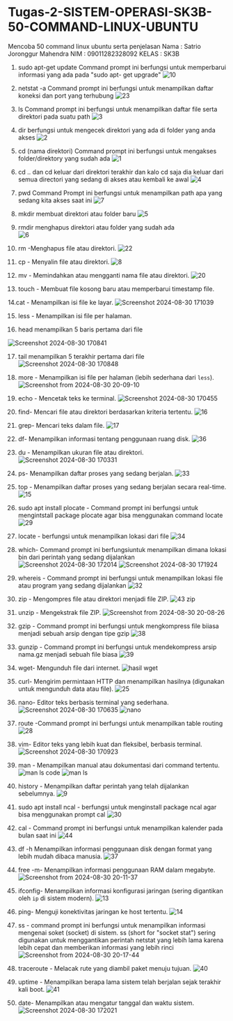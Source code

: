 # Tugas-2-SISTEM-OPERASI-SK3B-50-COMMAND-LINUX-UBUNTU

Mencoba 50 command linux ubuntu serta penjelasan
Nama   : Satrio Joronggur Mahendra 
NIM    : 09011282328092
KELAS  : SK3B

1. sudo apt-get update
   Command prompt ini berfungsi untuk memperbarui informasi yang ada pada "sudo apt- get upgrade"
![10](https://github.com/user-attachments/assets/c91cf866-7c22-4aa4-9c62-54f6a9d44b7a)


2. netstat -a
 Command prompt ini berfungsi untuk menampilkan daftar koneksi dan port yang terhubung
![23](https://github.com/user-attachments/assets/33fee644-71cc-404a-8e74-780b8b064ebe)


3. ls
 Command prompt ini berfungsi untuk menampilkan daftar file serta direktori pada suatu path
![3](https://github.com/user-attachments/assets/5d2ae63c-13f9-4bba-ada9-250dedd28402)

4. dir
   berfungsi untuk mengecek direktori yang ada di folder yang anda akses
![2](https://github.com/user-attachments/assets/e1308638-d71c-45bf-be8e-55a05229ef20)


5. cd (nama direktori)
   Command prompt ini berfungsi untuk mengakses folder/direktory yang sudah ada
![1](https://github.com/user-attachments/assets/6ce5fa1a-09f7-43c1-b0ae-f84a52faaebb)


6. cd .. dan cd
   keluar dari direktori terakhir dan kalo cd saja dia keluar dari semua directori yang sedang di akses atau kembali ke awal
![4](https://github.com/user-attachments/assets/f28dbdf9-c7c1-4c05-9aab-122a24823e85)




7. pwd
   Command Prompt ini berfungsi untuk menampilkan path apa yang sedang kita akses saat ini
![7](https://github.com/user-attachments/assets/93ff7abe-1369-4896-8aa7-3cbde31f1fdc)

8. mkdir
   membuat direktori atau folder baru
![5](https://github.com/user-attachments/assets/76e6ed6d-31f4-44ee-89d6-ed716989242c)

9. rmdir
   menghapus direktori atau folder yang sudah ada\
![6](https://github.com/user-attachments/assets/349376d9-efc0-4113-be8c-c3aded9c5a12)


10. rm -Menghapus file atau direktori.
![22](https://github.com/user-attachments/assets/5c39a656-43b1-40a4-8ecd-a859eeb4866b)


11. cp - Menyalin file atau direktori.
![8](https://github.com/user-attachments/assets/6022abc0-300a-42c3-b8f1-1d4748a34d35)


12. mv - Memindahkan atau mengganti nama file atau direktori.
![20](https://github.com/user-attachments/assets/d19fd7af-ed01-46b7-8c08-25aae36573af)

13. touch - Membuat file kosong baru atau memperbarui timestamp file.



14.cat - Menampilkan isi file ke layar.
![Screenshot 2024-08-30 171039](https://github.com/user-attachments/assets/434457cc-0c89-419c-bc92-c811205bc380)


15. less - Menampilkan isi file per halaman.




16. head  menampilkan 5 baris pertama dari file

![Screenshot 2024-08-30 170841](https://github.com/user-attachments/assets/adbf033b-64f7-4ae7-ab93-8614b9ee8d4d)


17. tail   menampilkan 5 terakhir pertama dari file
![Screenshot 2024-08-30 170848](https://github.com/user-attachments/assets/930b5e0f-5c72-46b7-8163-b5cca9fbb63a)


18. more - Menampilkan isi file per halaman (lebih sederhana dari `less`).
![Screenshot from 2024-08-30 20-09-10](https://github.com/user-attachments/assets/940eca53-0c92-4d7f-b34d-8f65777dc263)


19. echo - Mencetak teks ke terminal.
![Screenshot 2024-08-30 170455](https://github.com/user-attachments/assets/b15ed0de-785f-4df5-8a59-f71160c31fb6)


20. find- Mencari file atau direktori berdasarkan kriteria tertentu.
![16](https://github.com/user-attachments/assets/7c4a97c4-c9a7-46b9-9bee-de1859d4b6e3)


21. grep- Mencari teks dalam file. 
![17](https://github.com/user-attachments/assets/f17ed36b-8b51-489a-9007-526af7d1c2d6)

22. df- Menampilkan informasi tentang penggunaan ruang disk.
![36](https://github.com/user-attachments/assets/0ab751c8-5197-4054-81b6-a17f09a2e9cc)


23. du - Menampilkan ukuran file atau direktori.
![Screenshot 2024-08-30 170331](https://github.com/user-attachments/assets/d803be7b-e0cd-46d8-adaf-7f322311591b)

24. ps- Menampilkan daftar proses yang sedang berjalan.
![33](https://github.com/user-attachments/assets/d34e808b-0691-42bc-a671-9b3c43118acb)


25. top - Menampilkan daftar proses yang sedang berjalan secara real-time.
![15](https://github.com/user-attachments/assets/f68fd199-4521-4f5b-9571-6809339c4786)

26. sudo apt install plocate - Command prompt ini berfungsi untuk mengintstall package plocate agar bisa menggunakan command locate
![29](https://github.com/user-attachments/assets/5057416d-cd6c-4bd0-af9f-dd0595c4279a)


27. locate - berfungsi untuk menampilkan lokasi dari file 
![34](https://github.com/user-attachments/assets/45ad23fa-e0ea-423f-8c09-986c0a430e81)



28. which- Command prompt ini berfungsiuntuk menampilkan dimana lokasi bin dari perintah yang sedang dijalankan
![Screenshot 2024-08-30 172014](https://github.com/user-attachments/assets/16bea83d-d7c3-4591-adad-e5c5f4827a29)
![Screenshot 2024-08-30 171924](https://github.com/user-attachments/assets/83cd046f-833a-4d01-ad97-56ba96537155)

29. whereis - Command prompt ini berfungsi untuk menampilkan lokasi file atau program yang sedang dijalankan
![32](https://github.com/user-attachments/assets/64667bce-d950-40ac-a20e-d04b3f84fef9)


30. zip - Mengompres file atau direktori menjadi file ZIP.
![43 zip](https://github.com/user-attachments/assets/c232446e-4719-4948-8de6-d9e7efa6e9bb)


31. unzip - Mengekstrak file ZIP.
![Screenshot from 2024-08-30 20-08-26](https://github.com/user-attachments/assets/26fbcfe1-1ba7-4f6c-b443-703a24f24746)

32. gzip - Command prompt ini berfungsi untuk mengkompress file biiasa menjadi sebuah arsip dengan tipe gzip
![38](https://github.com/user-attachments/assets/b1e48074-b1b1-4d3a-ab52-b88239af3f3a)



33. gunzip - Command prompt ini berfungsi untuk mendekompress arsip nama.gz menjadi sebuah file biasa
![39](https://github.com/user-attachments/assets/2c768156-3ce0-4c49-936e-47e6d0e2c985)



34. wget- Mengunduh file dari internet.
![hasil wget](https://github.com/user-attachments/assets/bb438108-82ee-426c-bae9-0c0431755bb0)

35. curl- Mengirim permintaan HTTP dan menampilkan hasilnya (digunakan untuk mengunduh data atau file).
![25](https://github.com/user-attachments/assets/d3a9a878-3093-48fe-bbbc-9c26eb98a9cb)



36. nano- Editor teks berbasis terminal yang sederhana.
![Screenshot 2024-08-30 170635](https://github.com/user-attachments/assets/6cac1603-34d2-4d85-9813-fc77fa4c9ec6)
![nano](https://github.com/user-attachments/assets/095d80b8-d150-4785-bda5-131526c46c88)


37. route -Command prompt ini berfungsi untuk menampilkan table routing
![28](https://github.com/user-attachments/assets/663b8084-1e9c-42e0-950e-f519768e2a38)

38. vim- Editor teks yang lebih kuat dan fleksibel, berbasis terminal.
![Screenshot 2024-08-30 170923](https://github.com/user-attachments/assets/a7fd9eed-b48e-4ff7-b9d5-8772cf72a239)

39. man - Menampilkan manual atau dokumentasi dari command tertentu.
![man ls code](https://github.com/user-attachments/assets/170c14e1-b8a2-4674-b55d-bc3ca25d512c)
![man ls](https://github.com/user-attachments/assets/633d8a7a-18db-49d9-849e-79b5403f37a4)

40. history - Menampilkan daftar perintah yang telah dijalankan sebelumnya.
![9](https://github.com/user-attachments/assets/58682e15-f1fd-4886-9dec-053e90507fa4)



41. sudo apt install ncal -  berfungsi untuk menginstall package ncal agar bisa menggunakan prompt cal
![30](https://github.com/user-attachments/assets/976efed6-1bd2-48c1-9c9a-ce4ef6c96f95)


42. cal - Command prompt ini berfungsi untuk menampilkan kalender pada bulan saat ini
![44](https://github.com/user-attachments/assets/36e0f2e9-8a70-48a6-83cd-1dea16b3ddfe)


43. df -h Menampilkan informasi penggunaan disk dengan format yang lebih mudah dibaca manusia.
![37](https://github.com/user-attachments/assets/56585b84-7487-42ba-8aef-8480fba14df0)



44. free -m- Menampilkan informasi penggunaan RAM dalam megabyte.
![Screenshot from 2024-08-30 20-11-37](https://github.com/user-attachments/assets/2e2fbbb5-bf30-4d74-9f0c-d7eb91c8c169)



45. ifconfig- Menampilkan informasi konfigurasi jaringan (sering digantikan oleh `ip` di sistem modern).
![13](https://github.com/user-attachments/assets/684d5882-6e6f-48fd-85f8-68201b348295)

46. ping- Menguji konektivitas jaringan ke host tertentu.
![14](https://github.com/user-attachments/assets/0b8d3670-e3fc-48c2-b534-864e4bbc15f0)


47. ss - command prompt ini berfungsi untuk menampilkan informasi mengenai soket (socket) di sistem. ss (short for "socket stat") sering digunakan untuk menggantikan perintah netstat yang lebih lama karena lebih cepat dan memberikan informasi yang lebih rinci
![Screenshot from 2024-08-30 20-17-44](https://github.com/user-attachments/assets/4543aebd-a7b6-4142-885a-595195c6393e)


48. traceroute - Melacak rute yang diambil paket menuju tujuan.
![40](https://github.com/user-attachments/assets/52c97374-1c3a-464b-9caf-e2457377fb4e)



49. uptime - Menampilkan berapa lama sistem telah berjalan sejak terakhir kali boot.
![41](https://github.com/user-attachments/assets/d3d8600d-ae62-44c8-8121-0954c66c14be)



50. date- Menampilkan atau mengatur tanggal dan waktu sistem.
![Screenshot 2024-08-30 172021](https://github.com/user-attachments/assets/0fa10c3e-ace7-4903-a96e-465a86cdb724)

































